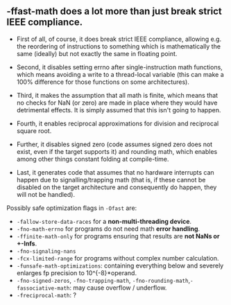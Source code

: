 ## -ffast-math does a lot more than just break strict IEEE compliance.

- First of all, of course, it does break strict IEEE compliance, allowing e.g. the reordering of instructions to something which is mathematically the same (ideally) but not exactly the same in floating point.

- Second, it disables setting errno after single-instruction math functions, which means avoiding a write to a thread-local variable (this can make a 100% difference for those functions on some architectures).

- Third, it makes the assumption that all math is finite, which means that no checks for NaN (or zero) are made in place where they would have detrimental effects. It is simply assumed that this isn't going to happen.

- Fourth, it enables reciprocal approximations for division and reciprocal square root.

- Further, it disables signed zero (code assumes signed zero does not exist, even if the target supports it) and rounding math, which enables among other things constant folding at compile-time.

- Last, it generates code that assumes that no hardware interrupts can happen due to signalling/trapping math (that is, if these cannot be disabled on the target architecture and consequently do happen, they will not be handled).

Possibly safe optimization flags in `-Ofast` are: 

- `-fallow-store-data-races` for a <b>non-multi-threading device</b>.
- `-fno-math-errno` for programs do not need math <b>error handling</b>.
- `-ffinite-math-only` for programs ensuring that results are <b>not NaNs or +-Infs</b>.
- `-fno-signaling-nans`
- `-fcx-limited-range` for programs without complex number calculation.
- `-funsafe-math-optimizations`: containing everything below and severely enlarges fp precision to 10^{-8}*operand.
- `-fno-signed-zeros`, `-fno-trapping-math`, `-fno-rounding-math`,`-fassociative-math`: may cause overflow / underflow.
- `-freciprocal-math`: ?